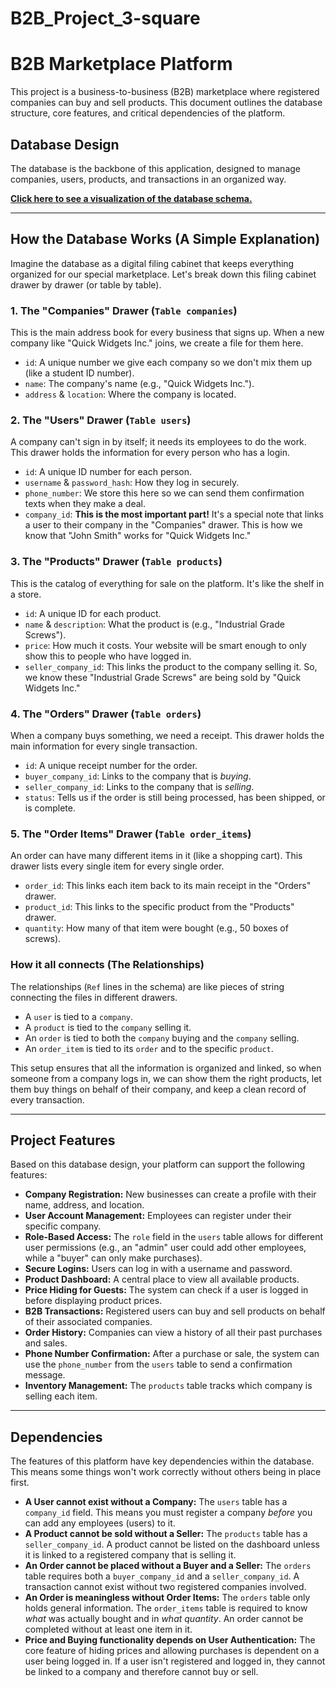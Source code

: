 # B2B_Project_3-square

# B2B Marketplace Platform

This project is a business-to-business (B2B) marketplace where registered companies can buy and sell products. This document outlines the database structure, core features, and critical dependencies of the platform.

## Database Design

The database is the backbone of this application, designed to manage companies, users, products, and transactions in an organized way.

[**Click here to see a visualization of the database schema.**](https://dbdiagram.io/d/68a633e6466887cb45e5cf75)

---

## How the Database Works (A Simple Explanation)

Imagine the database as a digital filing cabinet that keeps everything organized for our special marketplace. Let's break down this filing cabinet drawer by drawer (or table by table).

### 1. The "Companies" Drawer (`Table companies`)
This is the main address book for every business that signs up. When a new company like "Quick Widgets Inc." joins, we create a file for them here.

*   `id`: A unique number we give each company so we don't mix them up (like a student ID number).
*   `name`: The company's name (e.g., "Quick Widgets Inc.").
*   `address` & `location`: Where the company is located.

### 2. The "Users" Drawer (`Table users`)
A company can't sign in by itself; it needs its employees to do the work. This drawer holds the information for every person who has a login.

*   `id`: A unique ID number for each person.
*   `username` & `password_hash`: How they log in securely.
*   `phone_number`: We store this here so we can send them confirmation texts when they make a deal.
*   `company_id`: **This is the most important part!** It's a special note that links a user to their company in the "Companies" drawer. This is how we know that "John Smith" works for "Quick Widgets Inc."

### 3. The "Products" Drawer (`Table products`)
This is the catalog of everything for sale on the platform. It's like the shelf in a store.

*   `id`: A unique ID for each product.
*   `name` & `description`: What the product is (e.g., "Industrial Grade Screws").
*   `price`: How much it costs. Your website will be smart enough to only show this to people who have logged in.
*   `seller_company_id`: This links the product to the company selling it. So, we know these "Industrial Grade Screws" are being sold by "Quick Widgets Inc."

### 4. The "Orders" Drawer (`Table orders`)
When a company buys something, we need a receipt. This drawer holds the main information for every single transaction.

*   `id`: A unique receipt number for the order.
*   `buyer_company_id`: Links to the company that is *buying*.
*   `seller_company_id`: Links to the company that is *selling*.
*   `status`: Tells us if the order is still being processed, has been shipped, or is complete.

### 5. The "Order Items" Drawer (`Table order_items`)
An order can have many different items in it (like a shopping cart). This drawer lists every single item for every single order.

*   `order_id`: This links each item back to its main receipt in the "Orders" drawer.
*   `product_id`: This links to the specific product from the "Products" drawer.
*   `quantity`: How many of that item were bought (e.g., 50 boxes of screws).

### How it all connects (The Relationships)
The relationships (`Ref` lines in the schema) are like pieces of string connecting the files in different drawers.

*   A `user` is tied to a `company`.
*   A `product` is tied to the `company` selling it.
*   An `order` is tied to both the `company` buying and the `company` selling.
*   An `order_item` is tied to its `order` and to the specific `product`.

This setup ensures that all the information is organized and linked, so when someone from a company logs in, we can show them the right products, let them buy things on behalf of their company, and keep a clean record of every transaction.

---

## Project Features

Based on this database design, your platform can support the following features:

*   **Company Registration:** New businesses can create a profile with their name, address, and location.
*   **User Account Management:** Employees can register under their specific company.
*   **Role-Based Access:** The `role` field in the `users` table allows for different user permissions (e.g., an "admin" user could add other employees, while a "buyer" can only make purchases).
*   **Secure Logins:** Users can log in with a username and password.
*   **Product Dashboard:** A central place to view all available products.
*   **Price Hiding for Guests:** The system can check if a user is logged in before displaying product prices.
*   **B2B Transactions:** Registered users can buy and sell products on behalf of their associated companies.
*   **Order History:** Companies can view a history of all their past purchases and sales.
*   **Phone Number Confirmation:** After a purchase or sale, the system can use the `phone_number` from the `users` table to send a confirmation message.
*   **Inventory Management:** The `products` table tracks which company is selling each item.

---

## Dependencies

The features of this platform have key dependencies within the database. This means some things won't work correctly without others being in place first.

*   **A User cannot exist without a Company:** The `users` table has a `company_id` field. This means you must register a company *before* you can add any employees (users) to it.
*   **A Product cannot be sold without a Seller:** The `products` table has a `seller_company_id`. A product cannot be listed on the dashboard unless it is linked to a registered company that is selling it.
*   **An Order cannot be placed without a Buyer and a Seller:** The `orders` table requires both a `buyer_company_id` and a `seller_company_id`. A transaction cannot exist without two registered companies involved.
*   **An Order is meaningless without Order Items:** The `orders` table only holds general information. The `order_items` table is required to know *what* was actually bought and in *what quantity*. An order cannot be completed without at least one item in it.
*   **Price and Buying functionality depends on User Authentication:** The core feature of hiding prices and allowing purchases is dependent on a user being logged in. If a user isn't registered and logged in, they cannot be linked to a company and therefore cannot buy or sell.
